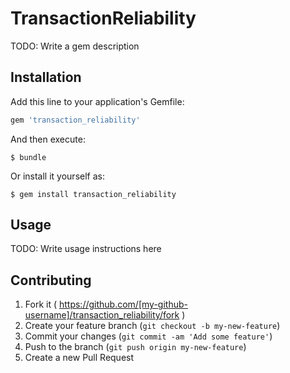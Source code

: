 # TransactionReliability

TODO: Write a gem description

## Installation

Add this line to your application's Gemfile:

```ruby
gem 'transaction_reliability'
```

And then execute:

    $ bundle

Or install it yourself as:

    $ gem install transaction_reliability

## Usage

TODO: Write usage instructions here

## Contributing

1. Fork it ( https://github.com/[my-github-username]/transaction_reliability/fork )
2. Create your feature branch (`git checkout -b my-new-feature`)
3. Commit your changes (`git commit -am 'Add some feature'`)
4. Push to the branch (`git push origin my-new-feature`)
5. Create a new Pull Request

